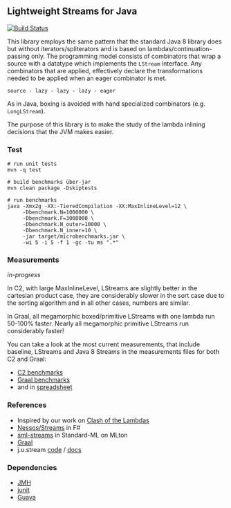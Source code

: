 ## Lightweight Streams for Java

[![Build Status](https://travis-ci.org/biboudis/lightweight-streams.svg?branch=master)](https://travis-ci.org/biboudis/lightweight-streams)

This library employs the same pattern that the standard Java 8 library does but
without iterators/spliterators and is based on lambdas/continuation-passing
only. The programming model consists of combinators that wrap a source with a
datatype which implements the ```LStream``` interface. Any combinators that
are applied, effectively declare the transformations needed to be applied when
an eager combinator is met. 

``` source - lazy - lazy - lazy - eager ```

As in Java, boxing is avoided with hand specialized
combinators (e.g. ```LongLStream```). 

The purpose of this library is to make the study of the lambda inlining decisions
that the JVM makes easier.

### Test
```shell 
# run unit tests
mvn -q test

# build benchmarks über-jar
mvn clean package -Dskiptests

# run benchmarks
java -Xmx2g -XX:-TieredCompilation -XX:MaxInlineLevel=12 \
     -Dbenchmark.N=1000000 \
     -Dbenchmark.F=3000000 \
     -Dbenchmark.N_outer=10000 \
     -Dbenchmark.N_inner=10 \
     -jar target/microbenchmarks.jar \
     -wi 5 -i 5 -f 1 -gc -tu ms ".*"
```
### Measurements
*in-progress* 

In C2, with large MaxInlineLevel, LStreams are slightly better in the 
cartesian product case, they are considerably slower in the sort case 
due to the sorting algorithm and in all other cases, numbers are similar.

In Graal, all megamorphic boxed/primitive LStreams with one lambda 
run 50-100% faster. Nearly all megamorphic primitive LStreams run 
considerably faster!

You can take a look at the most current measurements, that include baseline, 
LStreams and Java 8 Streams in the measurements files for both C2 and Graal: 

* [C2 benchmarks](measurements-c2)
* [Graal benchmarks](measurements-graal)
* and in [spreadsheet](measurements.ods)
 
### References
* Inspired by our work on [Clash of the Lambdas](http://biboudis.github.io/clashofthelambdas/)
* [Nessos/Streams](https://github.com/nessos/Streams) in F#
* [sml-streams](https://github.com/biboudis/sml-streams) in Standard-ML on MLton
* [Graal](http://www.oracle.com/technetwork/oracle-labs/program-languages/overview/index.html)
* j.u.stream [code](http://hg.openjdk.java.net/jdk9/jdk9/jdk/file/tip/src/java.base/share/classes/java/util/stream) / [docs](http://docs.oracle.com/javase/8/docs/api/java/util/stream/package-summary.html)

### Dependencies
* [JMH](http://openjdk.java.net/projects/code-tools/jmh/)
* [junit](http://junit.org/)
* [Guava](https://code.google.com/p/guava-libraries/)
